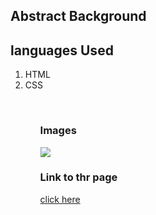 ## Abstract Background
## languages Used
<ol>
  <li>HTML</li>
  <li>CSS</li>
<ol>
  <br/>
<h3>Images</h3>
<img src="./images/"/>
<h3>Link to thr page</h3>
<a href="">click here</a>
